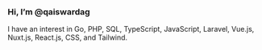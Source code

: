 ### Hi, I’m @qaiswardag

I have an interest in Go, PHP, SQL, TypeScript, JavaScript, Laravel, Vue.js, Nuxt.js, React.js, CSS, and Tailwind.
